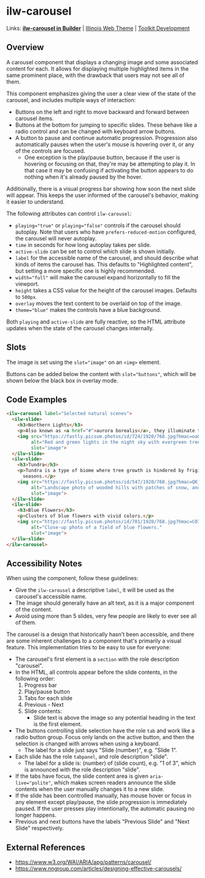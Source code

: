 # ilw-carousel

Links: **[ilw-carousel in Builder](https://builder3.toolkit.illinois.edu/component/ilw-carousel/index.html)** | 
[Illinois Web Theme](https://webtheme.illinois.edu/) | 
[Toolkit Development](https://github.com/web-illinois/toolkit-management)

## Overview

A carousel component that displays a changing image and some associated content for each. It allows for
displaying multiple highlighted items in the same prominent place, with the drawback that users may not
see all of them.

This component emphasizes giving the user a clear view of the state of the carousel, and includes multiple
ways of interaction:

- Buttons on the left and right to move backward and forward between carousel items.
- Buttons at the bottom for jumping to specific slides. These behave like a radio control and can be changed
  with keyboard arrow buttons.
- A button to pause and continue automatic progression. Progression also automatically pauses when the user's
  mouse is hovering over it, or any of the controls are focused.
  - One exception is the play/pause button, because if the user is hovering or focusing on that, they're may be
    attempting to play it. In that case it may be confusing if activating the button appears to do nothing when
    it's already paused by the hover.

Additionally, there is a visual progress bar showing how soon the next slide will appear. This keeps the user
informed of the carousel's behavior, making it easier to understand.

The following attributes can control `ilw-carousel`:

- `playing="true"` or `playing="false"` controls if the carousel should autoplay. Note that users who
  have `prefers-reduced-motion` configured, the carousel will never autoplay.
- `time` in seconds for how long autoplay takes per slide.
- `active-slide` can be set to control which slide is shown initially.
- `label` for the accessible name of the carousel, and should describe what kinds of items the carousel has.
  This defaults to "Highlighted content", but setting a more specific one is highly recommended.
- `width="full"` will make the carousel expand horizontally to fill the viewport.
- `height` takes a CSS value for the height of the carousel images. Defaults to `500px`.
- `overlay` moves the text content to be overlaid on top of the image.
- `theme="blue"` makes the controls have a blue background.

Both `playing` and `active-slide` are fully reactive, so the HTML attribute updates when the state of the
carousel changes internally.

## Slots

The image is set using the `slot="image"` on an `<img>` element.

Buttons can be added below the content with `slot="buttons"`, which will be shown below the
black box in overlay mode.

## Code Examples

```html
<ilw-carousel label="Selected natural scenes">
  <ilw-slide>
    <h3>Northern Lights</h3>
    <p>Also known as <a href="#">aurora borealis</a>, they illuminate the sky.</p>
    <img src="https://fastly.picsum.photos/id/724/1920/768.jpg?hmac=oaOY1Ja3q32qdCoUGuVXUNvp6bQq3WSNi1Fbp6KbmAc"
         alt="Red and green lights in the night sky with evergreen trees in the foreground."
         slot="image">
  </ilw-slide>
  <ilw-slide>
    <h3>Tundra</h3>
    <p>Tundra is a type of biome where tree growth is hindered by frigid temperatures and short growing
      seasons.</p>
    <img src="https://fastly.picsum.photos/id/547/1920/768.jpg?hmac=QK_aYd-IVY12I8ZvvuSMbzgFNFxaXGLobEAeaPLTQEA"
         alt="Landscape photo of wooded hills with patches of snow, and mountains in the distance."
         slot="image">
  </ilw-slide>
  <ilw-slide>
    <h3>Blue Flowers</h3>
    <p>Clusters of blue flowers with vivid colors.</p>
    <img src="https://fastly.picsum.photos/id/701/1920/768.jpg?hmac=CO7UTJncYibcckG8WC6NI4QGf0ZRd7bXwmukliNyYDc"
         alt="Close-up photo of a field of blue flowers."
         slot="image">
  </ilw-slide>
</ilw-carousel>
```

## Accessibility Notes

When using the component, follow these guidelines:

- Give the `ilw-carousel` a descriptive `label`, it will be used as the carousel's accessible name.
- The image should generally have an alt text, as it is a major component of the content.
- Avoid using more than 5 slides, very few people are likely to ever see all of them.

The carousel is a design that historically hasn't been accessible, and there are some inherent challenges to
a component that's primarily a visual feature. This implementation tries to be easy to use for everyone:

- The carousel's first element is a `section` with the role description "carousel".
- In the HTML, all controls appear before the slide contents, in the following order:
  1. Progress bar
  2. Play/pause button
  3. Tabs for each slide
  4. Previous - Next
  5. Slide contents:
     - Slide text is above the image so any potential heading in the text is the first element.
- The buttons controlling slide selection have the role `tab` and work like a radio button group. Focus only lands
  on the active button, and then the selection is changed with arrows when using a keyboard.
  - The label for a slide just says "Slide (number)", e.g. "Slide 1".
- Each slide has the role `tabpanel`, and role description "slide".
  - The label for a slide is: (number) of (slide count), e.g. "1 of 3", which is announced
    with the role description "slide".
- If the tabs have focus, the slide content area is given `aria-live="polite"`, which makes screen readers announce the
  slide contents when the user manually changes it to a new slide. 
- If the slide has been controlled manually, has mouse hover or focus in any element except play/pause,
  the slide progression is immediately paused. If the user presses play intentionally, the automatic
  pausing no longer happens.
- Previous and next buttons have the labels "Previous Slide" and "Next Slide" respectively.

## External References

- https://www.w3.org/WAI/ARIA/apg/patterns/carousel/
- https://www.nngroup.com/articles/designing-effective-carousels/

